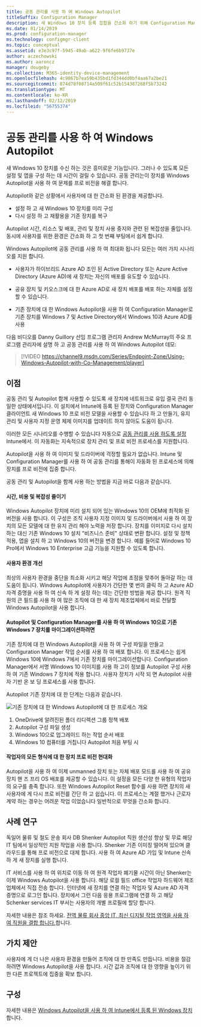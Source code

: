 ```yaml
---
title: 공동 관리를 사용 하 여 Windows Autopilot
titleSuffix: Configuration Manager
description: 새 Windows 10 장치 등록 집합을 간소화 하기 위해 Configuration Manager에서 공동 관리를 사용 하 여 Windows Autopilot을 사용 합니다.
ms.date: 01/14/2019
ms.prod: configuration-manager
ms.technology: configmgr-client
ms.topic: conceptual
ms.assetid: e3e3c97f-5945-49ab-a622-9f6fe6b9737e
author: aczechowski
ms.author: aaroncz
manager: dougeby
ms.collection: M365-identity-device-management
ms.openlocfilehash: 4c9867b7ea59b435bd1fd344dd0bf4aa67a2be21
ms.sourcegitcommit: 874d78f08714a509f61c52b154387268f5b73242
ms.translationtype: MT
ms.contentlocale: ko-KR
ms.lasthandoff: 02/12/2019
ms.locfileid: "56755374"
---
```

# <a name="windows-autopilot-with-co-management"></a>공동 관리를 사용 하 여 Windows Autopilot

새 Windows 10 장치를 수신 하는 것은 흥미로운 기능입니다. 그러나 수 있도록 모든 설정 및 앱을 구성 하는 데 시간이 걸릴 수 있습니다. 공동 관리는이 장치를 Windows Autopilot을 사용 하 여 문제를 프로 비전을 해결 합니다.

Autopilot와 같은 상황에서 사용자에 대 한 간소화 된 환경을 제공합니다.
- 설정 하 고 새 Windows 10 장치를 미리 구성  
- 다시 설정 하 고 재활용을 기존 장치를 복구  

Autopilot 시간, 리소스 및 배포, 관리 및 장치 사용 중지와 관련 된 복잡성을 줄입니다. 동시에 사용자를 위한 환경은 간소화 하 고 첫 번째 부팅에서 쉽게 합니다.

Windows Autopilot에 공동 관리를 사용 하 여 최대화 됩니다 모든는 여러 가지 시나리오를 지원 합니다.

- 사용자가 하이브리드 Azure AD 조인 된 Active Directory 또는 Azure Active Directory (Azure AD)에 새 장치는 자신의 배포를 유도할 수 있습니다.  

- 공유 장치 및 키오스크에 대 한 Azure AD로 새 장치 배포를 배포 하는 자체를 설정할 수 있습니다.  

- 기존 장치에 대 한 Windows Autopilot을 사용 하 여 Configuration Manager로 기존 장치를 Windows 7 및 Active Directory에서 Windows 10과 Azure AD를 사용  

다음 비디오를 Danny Guillory 선임 프로그램 관리자 Andrew McMurray의 주요 프로그램 관리자에 설명 하 고 공동 관리를 사용 하 여 Windows Autopilot 데모:

> [!VIDEO https://channel9.msdn.com/Series/Endpoint-Zone/Using-Windows-Autopilot-with-Co-Management/player]



## <a name="benefits"></a>이점

공동 관리 및 Autopilot 함께 사용할 수 있도록 새 장치에 네트워크로 유입 결국 관리 동일한 상태에서입니다. 이 설치에서 Intune에 등록 된 장치와 Configuration Manager 클라이언트  새 Windows 10 프로 비전 모델을 사용할 수 있습니다 하 고 만들기, 유지 관리 및 사용자 지정 운영 체제 이미지를 업데이트 하지 않아도 도움이 됩니다. 

이러한 모든 시나리오를 수행할 수 있습니다 자동으로 [공동 관리를 사용 하도록 설정](/sccm/comanage/how-to-prepare-win10) Intune에서. 이 자동화는 지속적으로 장치 관리 및 프로 비전 프로세스를 지원합니다.

Autopilot을 사용 하 여 이미지 및 드라이버에 걱정할 필요가 없습니다. Intune 및 Configuration Manager를 사용 하 여 공동 관리를 통해이 자동화 된 프로세스에 의해 장치를 프로 비전에 집중 합니다.


공동 관리 및 Autopilot을 함께 사용 하는 방법을 지금 바로 다음과 같습니다.

#### <a name="reduce-time-costs-and-complexity"></a>시간, 비용 및 복잡성 줄이기
Windows Autopilot 장치에 미리 설치 되어 있는 Windows 10의 OEM에 최적화 된 버전을 사용 합니다. 이 구성은 조직 사용자 지정 이미지 및 드라이버에서 사용 하 여 장치의 모든 모델에 대 한 유지 관리 해야 노력을 저장 합니다. 장치를 이미지로 다시 설치 하는 대신 기존 Windows 10 설치 "비즈니스 준비" 상태로 변환 합니다. 설정 및 정책 적용, 앱을 설치 하 고 Windows 10의 버전을 변경 합니다. 예를 들어로 Windows 10 Pro에서 Windows 10 Enterprise 고급 기능을 지원할 수 있도록 합니다.

#### <a name="improve-the-user-experience"></a>사용자 환경 개선
최상의 사용자 환경을 중단을 최소화 시키고 해당 작업에 초점을 맞추어 돌아갈 하는 데 도움이 됩니다. Windows Autopilot에 사용자가 간단한 몇 번의 클릭 하 고 Azure AD 자격 증명을 사용 하 여 신속 하 게 설정 하는 데는 간단한 방법을 제공 합니다. 원격 직원의 큰 필드를 사용 하 여 많은 조직에 대 한 새 장치 제조업체에서 바로 전달할 Windows Autopilot을 사용 합니다.

#### <a name="use-autopilot-and-configuration-manager-to-migrate-existing-windows-7-devices-to-windows-10"></a>Autopilot 및 Configuration Manager를 사용 하 여 Windows 10으로 기존 Windows 7 장치를 마이그레이션하려면
기존 장치에 대 한 Windows Autopilot을 사용 하 여 구성 파일을 만들고 Configuration Manager 작업 순서를 사용 하 여 배포 합니다. 이 프로세스는 쉽게 Windows 10에 Windows 7에서 기존 장치를 마이그레이션합니다. Configuration Manager에서 서명 Windows 10 이미지를 사용 하 고이 정보를 Autopilot 구성 사용 하 여 기존 Windows 7 장치에 적용 합니다. 사용자 장치가 시작 되 면 Autopilot 사용자 기반 온 보 딩 프로세스를 사용 합니다.

Autopilot 기존 장치에 대 한 단계는 다음과 같습니다.

![기존 장치에 대 한 Windows Autopilot에 대 한 프로세스 개요](media/autopilot-for-existing-devices.png)

1. OneDrive에 알려진된 폴더 리디렉션 그룹 정책 배포
2. Autopilot 구성 파일 생성
3. Windows 10으로 업그레이드 하는 작업 순서 배포
4. Windows 10 컴퓨터를 거칩니다 Autopilot 처음 부팅 시

#### <a name="modernizing-device-provisioning-for-all-types-of-workers"></a>작업자의 모든 형식에 대 한 장치 프로 비전 현대화
Autopilot을 사용 하 여 이제 unmanned 장치 또는 자체 배포 모드를 사용 하 여 공유 장치 핸 즈 프리 OS 배포를 제공할 수 있습니다. 이 설정을 모든 다양 한 유형의 작업자의 요구를 충족 합니다. 또한 Windows Autopilot Reset 함수를 사용 하면 장치의 새 사용자에 게 다시 프로 비전를 간단 하 고 쉽습니다. 이 프로세스는 계절 했거나 근로자 계약 하는 경우는 어려운 작업 이었습니다 일반적으로 무엇을 간소화 합니다. 



## <a name="case-study"></a>사례 연구

독일어 물류 및 철도 운송 회사 DB Shenker Autopilot 직원 생산성 향상 및 무료 해당 IT 팀에서 일상적인 지원 작업을 사용 합니다. Shenker 기존 이미징 떨어져 있으며 클라우드를 통해 프로 비전으로 대체 합니다. 사용 하 여 Azure AD 가입 및 Intune 신속 하 게 새 장치를 실행 합니다. 

IT 서비스를 사용 하 여 위치로 이동 하 여 원격 작업자 폐기물 시간이 아닌 Shenker는 이제 Windows Autopilot을 사용 합니다. 해당 로컬 필드 office 작업자 하드웨어 제조업체에서 직접 전송 합니다. 인터넷에 새 장치를 연결 하는 작업자 및 Azure AD 자격 증명으로 로그인 합니다. 장치에서 그런 다음 응용 프로그램에 연결 하 고 해당 Schenker services IT 부서는 사용자의 개별 프로필에 할당 합니다.

자세한 내용은 참조 하세요. [전역 물류 회사 중앙 IT, 최신 디지털 작업 영역을 사용 하 여 직원을 결합 합니다.](https://customers.microsoft.com/story/db-schenker-travel-transportation-windows-10)합니다.



## <a name="value-proposition"></a>가치 제안

사용자에 게 더 나은 사용자 환경을 만들어 조직에 대 한 만족도 만듭니다. 비용을 절감 하려면 Windows Autopilot을 사용 합니다. 시간 값과 조직에 대 한 영향을 높이기 위한 다른 프로젝트에 집중을 확보 합니다.



## <a name="configure"></a>구성

자세한 내용은 [Windows Autopilot을 사용 하 여 Intune에서 등록 된 Windows 장치](https://docs.microsoft.com/intune/enrollment-autopilot)합니다.

